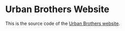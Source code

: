 # Urban Brothers Website

This is the source code of the [Urban Brothers website](https://www.urbanbrothers.de).
